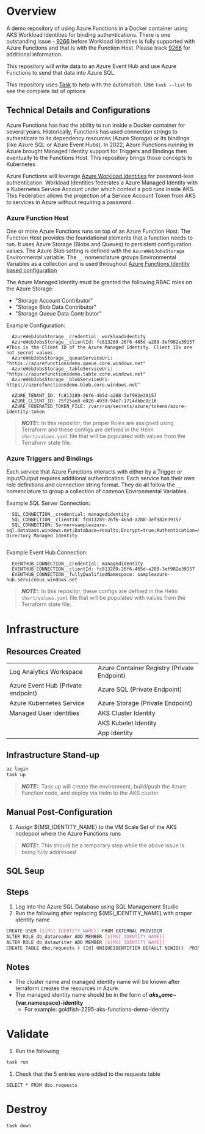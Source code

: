 # Overview

A demo repository of using Azure Functions in a Docker container using AKS Workload Identities for binding authentications. There is one outstanding issue - [9266](https://github.com/Azure/azure-functions-host/issues/9266) before Workload Identities is fully supported with Azure Functions and that is with the Function Host.  Please track [9266](https://github.com/Azure/azure-functions-host/issues/9266) for additional information.

This repository will write data to an Azure Event Hub and use Azure Functions to send that data into Azure SQL.

This repository uses [Task](https://taskfile.dev/installation/) to help with the automation.  Use `task --list` to see the complete list of options

## Technical Details and Configurations
Azure Functions has had the ability to run inside a Docker container for several years. Historically,  Functions has used connection strings to authenticate to its dependency resources (Azure Storage) or its bindings (like Azure SQL or Azure Event Hubs).  In 2022,  Azure Functions running in Azure brought Managed Identity support for Triggers and Bindings then eventually to the Functions Host. This repository brings those concepts to Kubernetes 

Azure Functions will leverage  [Azure Workload Identities](https://github.com/Azure/azure-workload-identity) for password-less authentication. Workload Identities federates a Azure Managed Identity with a Kubernetes  Service Account under which context a pod runs inside AKS.  This Federation allows the projection of a Service Account Token from AKS to services in Azure without requiring a password.

### Azure Function Host 
One or more Azure Functions runs on top of an Azure Function Host. The Function Host provides the foundational elements that a function needs to run.  It uses Azure Storage (Blobs and Queues) to persistent configuration values.  The Azure Blob setting is defined with the `AzureWebJobsStorage` Environmental variable.  The `__` nomenclature groups Environmental Variables as a collection and is used throughout [Azure Functions Identity based configuration](https://learn.microsoft.com/en-us/azure/azure-functions/functions-reference?tabs=blob#configure-an-identity-based-connection)

The Azure Managed Identity must be granted the following RBAC roles on the Azure Storage:
* "Storage Account Contributor"
* "Storage Blob Data Contributor"
* "Storage Queue Data Contributor"



Example Configuration:
```
  AzureWebJobsStorage__credential: workloadidentity
  AzureWebJobsStorage__clientId: fc813289-26f6-465d-a288-3ef982e39157  #This is the Client ID of the Azure Managed Identity. Client IDs are not secret values
  AzureWebJobsStorage__queueServiceUri: "https://azurefunctionsdemo.queue.core.windows.net" 
  AzureWebJobsStorage__tableServiceUri: "https://azurefunctionsdemo.table.core.windows.net"
  AzureWebJobsStorage__blobServiceUri: https://azurefunctionsdemo.blob.core.windows.net"

  AZURE_TENANT_ID: fc813289-26f6-465d-a288-3ef982e39157
  AZURE_CLIENT_ID: 75f25ae8-e026-4939-94e7-1714dbbc0c16
  AZURE_FEDERATED_TOKEN_FILE: /var/run/secrets/azure/tokens/azure-identity-token
```

> **_NOTE:_**: In this repositor, the proper Roles are assigned using Terraform and these configs are defined in the Helm `chart/values.yaml` file that will be populated with values from the Terraform state file.

### Azure Triggers and Bindings
Each service that Azure Functions interacts with either by a Trigger or Input/Output requires additional authentication. Each service has their own role definitions and connection string format. They do all follow the `__` nomenclature to group a collection of common Environmental Variables.

Example SQL Server Connection:
```
  SQL_CONNECTION__credential: managedidentity
  SQL_CONNECTION__clientId: fc813289-26f6-465d-a288-3ef982e39157 
  SQL_CONNECTION: Server=sampleazure-sql.database.windows.net;Database=results;Encrypt=true;Authentication=Active Directory Managed Identity
  
```

Example Event Hub Connection:
```
  EVENTHUB_CONNECTION__credential: managedidentity
  EVENTHUB_CONNECTION__clientId: fc813289-26f6-465d-a288-3ef982e39157 
  EVENTHUB_CONNECTION__fullyQualifiedNamespace: sampleazure-hub.servicebus.windows.net
```

> **_NOTE:_**: In this repositor, these configs are defined in the Helm `chart/values.yaml` file that will be populated with values from the Terraform state file.

# Infrastructure
## Resources Created
| |  |
--------------- | --------------- 
| Log Analytics Workspace | Azure Container Registry (Private Endpoint) |
| Azure Event Hub (Private endpoint) | Azure SQL (Private Endpoint) |
| Azure Kubernetes Service | Azure Storage (Private Endpoint) |
| Managed User identities | AKS Cluster Identity | 
| | AKS Kubelet Identity | 
| | App Identity |

## Infrastructure Stand-up 
```bash
az login 
task up
```
> **_NOTE:_**: Task up will create the environment, build/push the Azure Function code, and deploy via Helm to the AKS cluster

## Manual Post-Configuration
1.  Assign ${MSI_IDENTITY_NAME} to the VM Scale Set of the AKS nodepool where the Azure Functions runs
> **_NOTE:_**: This should be a temporary step while the above issue is being fully addressed

## SQL Seup
## Steps
1. Log into the Azure SQL Database using SQL Management Studio 
1. Run the following after replacing ${MSI_IDENTITY_NAME} with proper identity name
```bash
CREATE USER [${MSI_IDENTITY_NAME}] FROM EXTERNAL PROVIDER
ALTER ROLE db_datareader ADD MEMBER [${MSI_IDENTITY_NAME}]
ALTER ROLE db_datawriter ADD MEMBER [${MSI_IDENTITY_NAME}]
CREATE TABLE dbo.requests ( [Id] UNIQUEIDENTIFIER DEFAULT NEWID()  PRIMARY KEY, [Message] VARCHAR(250) NOT NULL);
```

## Notes
* The cluster name and managed identity name will be known after terraform creates the resources in Azure.
* The managed identity name should be in the form of __${aks_name}-${var.namespace}-identity__
    * For example: goldfish-2295-aks-functions-demo-identity

# Validate 
1. Run the following
```bash
task run
```
1. Check that the 5 entries were added to the requests table 
```
SELECT * FROM dbo.requests 
```

# Destroy
```bash
task down
```